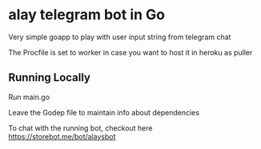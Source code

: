 
# alay telegram bot in Go

Very simple goapp to play with user input string from telegram chat

The Procfile is set to worker in case you want to host it in heroku as puller

## Running Locally

Run main.go

Leave the Godep file to maintain info about dependencies

To chat with the running bot, checkout here https://storebot.me/bot/alaysbot
